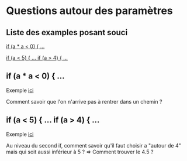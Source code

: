 # Questions autour des paramètres

## Liste des examples posant souci

[if (a * a < 0) { ...](#if-a--a--0--)

[if (a < 5) { ... if (a > 4) { ...](#if-a--a--0--)

## if (a * a < 0) { ...

Exemple [ici](../mocks/ifs/if-no-solution/if-no-solution.ts)

Comment savoir que l'on n'arrive pas à rentrer dans un chemin ?

##  if (a < 5) { ... if (a > 4) { ...

Exemple [ici](../mocks/ifs/if-and-dependent-nested-intersection/if-and-dependent-nested-intersection.ts)

Au niveau du second if, comment savoir qu'il faut choisir a "autour de 4" mais qui soit aussi inférieur à 5 ?
=> Comment trouver le 4.5 ?

